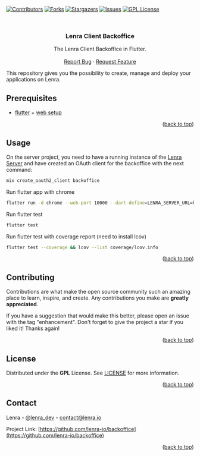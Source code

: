 <div id="top"></div>
<!--
*** This README was created with https://github.com/othneildrew/Best-README-Template
-->



<!-- PROJECT SHIELDS -->
[![Contributors][contributors-shield]][contributors-url]
[![Forks][forks-shield]][forks-url]
[![Stargazers][stars-shield]][stars-url]
[![Issues][issues-shield]][issues-url]
[![GPL License][license-shield]][license-url]



<!-- PROJECT LOGO -->
<br />
<div align="center">

<h3 align="center">Lenra Client Backoffice</h3>

  <p align="center">
    The Lenra Client Backoffice in Flutter.
    <br />
    <br />
    <a href="https://github.com/lenra-io/backoffice/issues">Report Bug</a>
    ·
    <a href="https://github.com/lenra-io/backoffice/issues">Request Feature</a>
  </p>
</div>

This repository gives you the possibility to create, manage and deploy your applications on Lenra.

<!-- GETTING STARTED -->

## Prerequisites

- [flutter](https://flutter.dev/docs/get-started/install) + [web setup](https://flutter.dev/docs/get-started/web)

<p align="right">(<a href="#top">back to top</a>)</p>


<!-- USAGE EXAMPLES -->
## Usage

On the server project, you need to have a running instance of the [Lenra Server](https://github.com/lenra-io/server) and have created an OAuth client for the backoffice with the next command:
```sh
mix create_oauth2_client backoffice
```

Run flutter app with chrome
```sh
flutter run -d chrome --web-port 10000 --dart-define=LENRA_SERVER_URL=http://localhost:4000 --dart-define=OAUTH_CLIENT_ID=<client_id_from_the_previous_cmd>
```

Run flutter test
```sh
flutter test
```

Run flutter test with coverage report (need to install lcov)
```sh
flutter test --coverage && lcov --list coverage/lcov.info
```

<p align="right">(<a href="#top">back to top</a>)</p>



<!-- CONTRIBUTING -->
## Contributing

Contributions are what make the open source community such an amazing place to learn, inspire, and create. Any contributions you make are **greatly appreciated**.

If you have a suggestion that would make this better, please open an issue with the tag "enhancement".
Don't forget to give the project a star if you liked it! Thanks again!

<p align="right">(<a href="#top">back to top</a>)</p>



<!-- LICENSE -->
## License

Distributed under the **GPL** License. See [LICENSE](./LICENSE) for more information.

<p align="right">(<a href="#top">back to top</a>)</p>



<!-- CONTACT -->
## Contact

Lenra - [@lenra_dev](https://twitter.com/lenra_dev) - contact@lenra.io

Project Link: [https://github.com/lenra-io/backoffice](https://github.com/lenra-io/backoffice)

<p align="right">(<a href="#top">back to top</a>)</p>


<!-- MARKDOWN LINKS & IMAGES -->
<!-- https://www.markdownguide.org/basic-syntax/#reference-style-links -->
[contributors-shield]: https://img.shields.io/github/contributors/lenra-io/backoffice.svg?style=for-the-badge
[contributors-url]: https://github.com/lenra-io/backoffice/graphs/contributors
[forks-shield]: https://img.shields.io/github/forks/lenra-io/backoffice.svg?style=for-the-badge
[forks-url]: https://github.com/lenra-io/backoffice/network/members
[stars-shield]: https://img.shields.io/github/stars/lenra-io/backoffice.svg?style=for-the-badge
[stars-url]: https://github.com/lenra-io/backoffice/stargazers
[issues-shield]: https://img.shields.io/github/issues/lenra-io/backoffice.svg?style=for-the-badge
[issues-url]: https://github.com/lenra-io/backoffice/issues
[license-shield]: https://img.shields.io/github/license/lenra-io/backoffice.svg?style=for-the-badge
[license-url]: https://github.com/lenra-io/backoffice/blob/master/LICENSE

